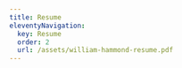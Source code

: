 ```yaml
---
title: Resume
eleventyNavigation:
  key: Resume
  order: 2
  url: /assets/william-hammond-resume.pdf
---
```

